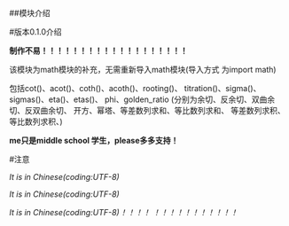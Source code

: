 ##模块介绍

#版本0.1.0介绍

**制作不易！！！！！！！！！！！！！！！！！！！**

该模块为math模块的补充，无需重新导入math模块(导入方式
为import math)

包括cot()、acot()、coth()、acoth()、rooting()、
titration()、sigma()、sigmas()、eta()、etas()、
phi、golden_ratio
(分别为余切、反余切、双曲余切、反双曲余切、
开方、幂塔、等差数列求和、等比数列求和、
等差数列求积、等比数列求积、)

**me只是middle school 学生，please多多支持！**

#注意

_It is in Chinese(coding:UTF-8)_

_It is in Chinese(coding:UTF-8)_

_It is in Chinese(coding:UTF-8)！！！！
！！！！！！！！！！！_